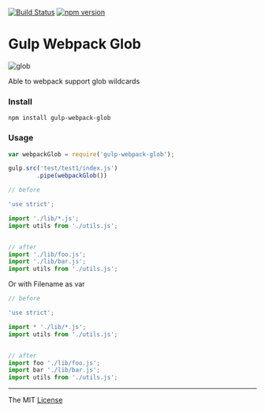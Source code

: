 [![Build Status](https://travis-ci.org/webcaetano/gulp-webpack-glob.svg?branch=master)](https://travis-ci.org/webcaetano/gulp-webpack-glob) [![npm version](https://badge.fury.io/js/gulp-webpack-glob.svg)](http://badge.fury.io/js/gulp-webpack-glob)

# Gulp Webpack Glob

![glob](https://raw.githubusercontent.com/isaacs/node-glob/master/oh-my-glob.gif)

Able to webpack support glob wildcards

### Install
```
npm install gulp-webpack-glob
```

### Usage
```javascript
var webpackGlob = require('gulp-webpack-glob');

gulp.src('test/test1/index.js')
		.pipe(webpackGlob())

// before

'use strict';

import './lib/*.js';
import utils from './utils.js';


// after
import './lib/foo.js';
import './lib/bar.js';
import utils from './utils.js';

```

Or with Filename as var

```javascript
// before

'use strict';

import * './lib/*.js';
import utils from './utils.js';


// after
import foo './lib/foo.js';
import bar './lib/bar.js';
import utils from './utils.js';
```

---------------------------------

The MIT [License](https://raw.githubusercontent.com/webcaetano/gulp-webpack-glob/master/LICENSE.md)
